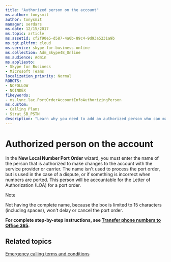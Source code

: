 ```yaml
---
title: "Authorized person on the account"
ms.author: tonysmit
author: tonysmit
manager: serdars
ms.date: 12/15/2017
ms.topic: article
ms.assetid: cf2f90e5-d587-4a0b-89c4-9d93a5231a9b
ms.tgt.pltfrm: cloud
ms.service: skype-for-business-online
ms.collection: Adm_Skype4B_Online
ms.audience: Admin
ms.appliesto:
- Skype for Business
- Microsoft Teams
localization_priority: Normal
ROBOTS: 
- NOFOLLOW
- NOINDEX
f1keywords:
- ms.lync.lac.PortOrderAccountInfoAuthorizingPerson
ms.custom:
- Calling Plans
- Strat_SB_PSTN
description: "Learn why you need to add an authorized person who can make changes to the account when you use the New Local Number Port Order wizard."
---
```


# Authorized person on the account

In the **New Local Number Port Order** wizard, you must enter the name of the person that is authorized to make changes to the account with the service provider or carrier. The name isn't used to process the port order, but is used in the case of a dispute, or if something is incorrect when numbers are ported. This person will be accountable for the Letter of Authorization (LOA) for a port order.
  
> [!NOTE]
> Not having the complete name, because the box is limited to 15 characters (including spaces), won't delay or cancel the port order. 
  
 **For complete step-by-step instructions, see [Transfer phone numbers to Office 365](transfer-phone-numbers-to-office-365.md).**
  
## Related topics
[Emergency calling terms and conditions](emergency-calling-terms-and-conditions.md)
